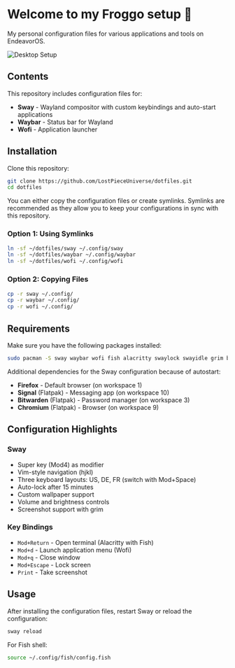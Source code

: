 # Welcome to my Froggo setup :frog:

My personal configuration files for various applications and tools on EndeavorOS.

![Desktop Setup](./Image.jpg)

## Contents

This repository includes configuration files for:

- **Sway** - Wayland compositor with custom keybindings and auto-start applications
- **Waybar** - Status bar for Wayland
- **Wofi** - Application launcher

## Installation

Clone this repository:

```bash
git clone https://github.com/LostPieceUniverse/dotfiles.git
cd dotfiles
```

You can either copy the configuration files or create symlinks. Symlinks are recommended as they allow you to keep your configurations in sync with this repository.

### Option 1: Using Symlinks

```bash
ln -sf ~/dotfiles/sway ~/.config/sway
ln -sf ~/dotfiles/waybar ~/.config/waybar
ln -sf ~/dotfiles/wofi ~/.config/wofi
```

### Option 2: Copying Files

```bash
cp -r sway ~/.config/
cp -r waybar ~/.config/
cp -r wofi ~/.config/
```

## Requirements

Make sure you have the following packages installed:

```bash
sudo pacman -S sway waybar wofi fish alacritty swaylock swayidle grim brightnessctl
```

Additional dependencies for the Sway configuration because of autostart:
- **Firefox** - Default browser (on workspace 1)
- **Signal** (Flatpak) - Messaging app (on workspace 10)
- **Bitwarden** (Flatpak) - Password manager (on workspace 3)
- **Chromium** (Flatpak) - Browser (on workspace 9)

## Configuration Highlights

### Sway
- Super key (Mod4) as modifier
- Vim-style navigation (hjkl)
- Three keyboard layouts: US, DE, FR (switch with Mod+Space)
- Auto-lock after 15 minutes
- Custom wallpaper support
- Volume and brightness controls
- Screenshot support with grim

### Key Bindings
- `Mod+Return` - Open terminal (Alacritty with Fish)
- `Mod+d` - Launch application menu (Wofi)
- `Mod+q` - Close window
- `Mod+Escape` - Lock screen
- `Print` - Take screenshot

## Usage

After installing the configuration files, restart Sway or reload the configuration:

```bash
sway reload
```

For Fish shell:
```bash
source ~/.config/fish/config.fish
```



